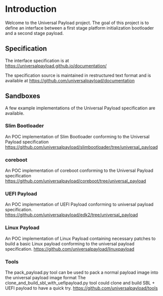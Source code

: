 # Introduction

Welcome to the Universal Payload project. The goal of this project is to define an interface between a first stage platform initialization bootloader and a second stage payload.

## Specification
 
The interface specification is at 
https://universalpayload.github.io/documentation/

The specification source is maintained in restructured text format and is available at 
https://github.com/universalpayload/documentation

## Sandboxes

A few example implementations of the Universal Payload specification are available.

### Slim Bootloader

An POC implementation of Slim Bootloader conforming to the Universal Payload specification
https://github.com/universalpayload/slimbootloader/tree/universal_payload

### coreboot

An POC implementation of coreboot conforming to the Universal Payload specification
https://github.com/universalpayload/coreboot/tree/universal_payload

### UEFI Payload

An POC implementation of UEFI Payload conforming to universal payload specification.
https://github.com/universalpayload/edk2/tree/universal_payload

### Linux Payload

An POC implementation of Linux Payload containing necessary patches to build a basic Linux payload conforming to the universal payload specification.
https://github.com/universalpayload/linuxpayload

### Tools

The pack_payload.py tool can be used to pack a normal payload image into the universal payload image format
The clone_and_build_sbl_with_uefipayload.py tool could clone and build SBL + UEFI payload to have a quick try.
https://github.com/universalpayload/tools
